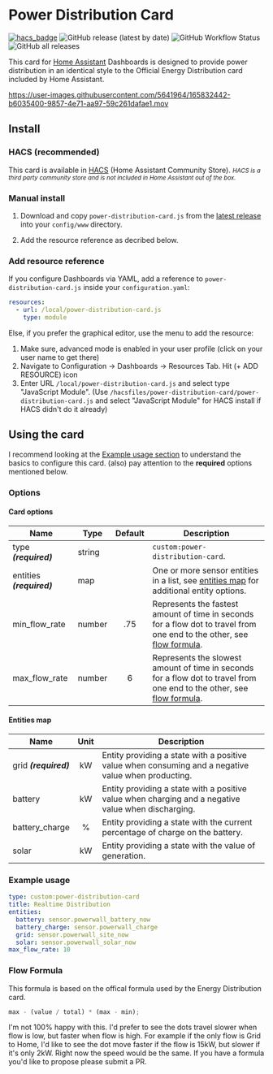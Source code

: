 # Power Distribution Card

[![hacs_badge](https://img.shields.io/badge/HACS-Default-41BDF5.svg?style=flat-square)](https://github.com/hacs/integration)
![GitHub release (latest by date)](https://img.shields.io/github/v/release/ulic75/power-distribution-card?style=flat-square)
![GitHub Workflow Status](https://img.shields.io/github/workflow/status/ulic75/power-distribution-card/CI?style=flat-square)
![GitHub all releases](https://img.shields.io/github/downloads/ulic75/power-distribution-card/total?style=flat-square)

This card for [Home Assistant](https://github.com/home-assistant/home-assistant) Dashboards is designed to provide power distribution in an identical style to the Official Energy Distribution card included by Home Assistant.

https://user-images.githubusercontent.com/5641964/165832442-b6035400-9857-4e71-aa97-59c261dafae1.mov

## Install

### HACS (recommended)

This card is available in [HACS](https://hacs.xyz/) (Home Assistant Community Store).
<small>_HACS is a third party community store and is not included in Home Assistant out of the box._</small>

### Manual install

1. Download and copy `power-distribution-card.js` from the [latest release](https://github.com/ulic75/power-distribution-card/releases/latest) into your `config/www` directory.

2. Add the resource reference as decribed below.

### Add resource reference

If you configure Dashboards via YAML, add a reference to `power-distribution-card.js` inside your `configuration.yaml`:

```yaml
resources:
  - url: /local/power-distribution-card.js
    type: module
```

Else, if you prefer the graphical editor, use the menu to add the resource:

1. Make sure, advanced mode is enabled in your user profile (click on your user name to get there)
2. Navigate to Configuration -> Dashboards -> Resources Tab. Hit (+ ADD RESOURCE) icon
3. Enter URL `/local/power-distribution-card.js` and select type "JavaScript Module".
   (Use `/hacsfiles/power-distribution-card/power-distribution-card.js` and select "JavaScript Module" for HACS install if HACS didn't do it already)

## Using the card

I recommend looking at the [Example usage section](#example-usage) to understand the basics to configure this card.
(also) pay attention to the **required** options mentioned below.

### Options

#### Card options

| Name                      | Type   | Default | Description                                                                                                                             |
| ------------------------- | ------ | :-----: | --------------------------------------------------------------------------------------------------------------------------------------- |
| type **_(required)_**     | string |         | `custom:power-distribution-card`.                                                                                                       |
| entities **_(required)_** | map    |         | One or more sensor entities in a list, see [entities map](#entities-map) for additional entity options.                                 |
| min_flow_rate             | number |   .75   | Represents the fastest amount of time in seconds for a flow dot to travel from one end to the other, see [flow formula](#flow-formula). |
| max_flow_rate             | number |    6    | Represents the slowest amount of time in seconds for a flow dot to travel from one end to the other, see [flow formula](#flow-formula). |

#### Entities map

| Name                  | Unit | Description                                                                                         |
| --------------------- | :--: | --------------------------------------------------------------------------------------------------- |
| grid **_(required)_** |  kW  | Entity providing a state with a positive value when consuming and a negative value when producting. |
| battery               |  kW  | Entity providing a state with a positive value when charging and a negative value when discharging. |
| battery_charge        |  %   | Entity providing a state with the current percentage of charge on the battery.                      |
| solar                 |  kW  | Entity providing a state with the value of generation.                                              |

### Example usage

```yaml
type: custom:power-distribution-card
title: Realtime Distribution
entities:
  battery: sensor.powerwall_battery_now
  battery_charge: sensor.powerwall_charge
  grid: sensor.powerwall_site_now
  solar: sensor.powerwall_solar_now
max_flow_rate: 10
```

### Flow Formula

This formula is based on the offical formula used by the Energy Distribution card.

```js
max - (value / total) * (max - min);
```

I'm not 100% happy with this. I'd prefer to see the dots travel slower when flow is low, but faster when flow is high. For example if the only flow is Grid to Home, I'd like to see the dot move faster if the flow is 15kW, but slower if it's only 2kW. Right now the speed would be the same. If you have a formula you'd like to propose please submit a PR.
